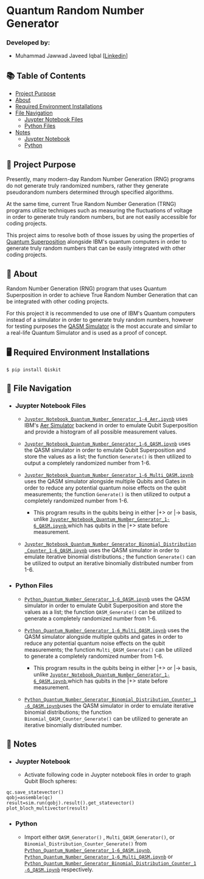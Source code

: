 # Quantum Random Number Generator

### Developed by:

 - Muhammad Jawwad Javeed Iqbal [[Linkedin](https://linkedin.com/in/jawwad-javeed/)]


## 📚 Table of Contents

* [Project Purpose](#-project-purpose)
* [About](#-about)
* [Required Environment Installations](#%EF%B8%8F-required-environment-installations)
* [File Navigation](#-file-navigation)
  * [Juypter Notebook Files](#juypter-notebook-files)
  * [Python Files](#python-files)
* [Notes](#-notes)
  * [Juypter Notebook](#juypter-notebook)
  * [Python](#python) 

## 📒 Project Purpose

Presently, many modern-day Random Number Generation (RNG) programs do not generate truly randomized numbers, rather they generate pseudorandom numbers determined through specified algorithms.
  
At the same time, current True Random Number Generation (TRNG) programs utilize techniques such as measuring the fluctuations of voltage in order to generate truly random numbers, but are not easily accessible for coding projects.
  
This project aims to resolve both of those issues by using the properties of [Quantum Superposition](https://www.ibm.com/topics/quantum-computing)  alongside IBM's quantum computers in order to generate truly random numbers that can be easily integrated with other coding projects.

## 📖 About
Random Number Generation (RNG) program that uses Quantum Superposition in order to achieve True Random Number Generation that can be integrated with other coding projects.

For this project it is recommended to use one of IBM's Quantum computers instead of a simulator in order to generate truly random numbers, however for testing purposes the [QASM Simulator](https://qiskit.org/documentation/stubs/qiskit.providers.aer.QasmSimulator.html#qasmsimulator) is the most accurate and similar to a real-life Quantum Simulator and is used as a proof of concept.


## 🖥️ Required Environment Installations

```
$ pip install Qiskit

``` 

## 📑 File Navigation
- ### Juypter Notebook Files

  - [`Juypter_Notebook_Quantum_Number_Generator_1-4_Aer.ipynb`](https://github.com/Jawwad-Javeed/Quantum_Random_Number_Generator/blob/main/Juypter_Notebooks_Quantum_Random_Number_Generator/Juypter_Notebook_Quantum_Number_Generator_1-4_Aer.ipynb) uses IBM's [Aer Simulator](https://qiskit.org/documentation/tutorials/simulators/1_aer_provider.html#The-Aer-Simulator) backend in order to emulate Qubit Superposition and provide a histogram of all possible measurement values.
  
  - [`Juypter_Notebook_Quantum_Number_Generator_1-6_QASM.ipynb`](https://github.com/Jawwad-Javeed/Quantum_Random_Number_Generator/blob/main/Juypter_Notebooks_Quantum_Random_Number_Generator/Juypter_Notebook_Quantum_Number_Generator_1-6_QASM.ipynb) uses the QASM simulator in order to emulate Qubit Superposition and store the values as a list; the function `Generate()` is then utilized to output a completely randomized number from 1-6.
 
  - [`Juypter_Notebook_Quantum_Number_Generator_1-6_Multi_QASM.ipynb`](https://github.com/Jawwad-Javeed/Quantum_Random_Number_Generator/blob/main/Juypter_Notebooks_Quantum_Random_Number_Generator/Juypter_Notebook_Quantum_Number_Generator_1-6_Multi_QASM.ipynb) uses the QASM simulator alongside multiple Qubits and Gates in order to reduce any potential quantum noise effects on the qubit measurements; the function `Generate()` is then utilized to output a completely randomized number from 1-6.
 
    - This program results in the qubits being in either |+> or |-> basis, unlike [`Juypter_Notebook_Quantum_Number_Generator_1-6_QASM.ipynb`](https://github.com/Jawwad-Javeed/Quantum_Random_Number_Generator/blob/main/Juypter_Notebooks_Quantum_Random_Number_Generator/Juypter_Notebook_Quantum_Number_Generator_1-6_QASM.ipynb),which has qubits in the |+> state before measurement.
  
  - [`Juypter_Notebook_Quantum_Number_Generator_Binomial_Distribution_Counter_1-6_QASM.ipynb`](https://github.com/Jawwad-Javeed/Quantum_Random_Number_Generator/blob/main/Juypter_Notebooks_Quantum_Random_Number_Generator/Juypter_Notebook_Quantum_Number_Generator_Binomial_Distribution_Counter_1-6_QASM.ipynb) uses the QASM simulator in order to emulate iterative binomial distributions.; the function `Generate()` can be utilized to output an iterative binomially distributed number from 1-6.

- ### Python Files 
  - [`Python_Quantum_Number_Generator_1-6_QASM.ipynb`](https://github.com/Jawwad-Javeed/Quantum_Random_Number_Generator/blob/main/Python_Quantum_Random_Number_Generator/Python_Quantum_Number_Generator_1-6_QASM.py) uses the QASM simulator in order to emulate Qubit Superposition and store the values as a list; the function `QASM_Generate()` can be utilized to generate a completely randomized number from 1-6.
  
 
  - [`Python_Quantum_Number_Generator_1-6_Multi_QASM.ipynb`](https://github.com/Jawwad-Javeed/Quantum_Random_Number_Generator/blob/main/Python_Quantum_Random_Number_Generator/Python_Quantum_Number_Generator_1-6_Multi_QASM.py) uses the QASM simulator alongside multiple qubits and gates in order to reduce any potential quantum noise effects on the qubit measurements; the function `Multi_QASM_Generate()` can be utilized to generate a completely randomized number from 1-6.
      - This program results in the qubits being in either |+> or |-> basis, unlike [`Juypter_Notebook_Quantum_Number_Generator_1-6_QASM.ipynb`](https://github.com/Jawwad-Javeed/Quantum_Random_Number_Generator/blob/main/Juypter_Notebooks_Quantum_Random_Number_Generator/Juypter_Notebook_Quantum_Number_Generator_1-6_QASM.ipynb),which has qubits in the |+> state before measurement.
 
  - [`Python_Quantum_Number_Generator_Binomial_Distribution_Counter_1-6_QASM.ipynb`](https://github.com/Jawwad-Javeed/Quantum_Random_Number_Generator/blob/main/Python_Quantum_Random_Number_Generator/Python_Quantum_Number_Generator_Binomial_Distribution_Counter_1-6_QASM.py)uses the QASM simulator in order to emulate iterative binomial distributions; the function `Binomial_QASM_Counter_Generate()` can be utilized to generate an iterative binomially distributed number.


## 📝 Notes
- ### Juypter Notebook

  - Activate following code in Juypter notebook files in order to graph Qubit Bloch spheres:

```
qc.save_statevector()
qobj=assemble(qc)
result=sim.run(qobj).result().get_statevector()
plot_bloch_multivector(result)
``` 

- ### Python 
  - Import either `QASM_Generator()` , `Multi_QASM_Generator()`, or `Binomial_Distribution_Counter_Generate()` from [`Python_Quantum_Number_Generator_1-6_QASM.ipynb`](https://github.com/Jawwad-Javeed/Quantum_Random_Number_Generator/blob/main/Python_Quantum_Random_Number_Generator/Python_Quantum_Number_Generator_1-6_QASM.py), [`Python_Quantum_Number_Generator_1-6_Multi_QASM.ipynb`](https://github.com/Jawwad-Javeed/Quantum_Random_Number_Generator/blob/main/Python_Quantum_Random_Number_Generator/Python_Quantum_Number_Generator_1-6_Multi_QASM.py) or [`Python_Quantum_Number_Generator_Binomial_Distribution_Counter_1-6_QASM.ipynb`](https://github.com/Jawwad-Javeed/Quantum_Random_Number_Generator/blob/main/Python_Quantum_Random_Number_Generator/Python_Quantum_Number_Generator_Binomial_Distribution_Counter_1-6_QASM.py) respectively.


